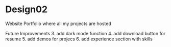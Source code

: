 # Design02 
Website Portfolio where all my projects are hosted

Future Improvements
3. add dark mode function
4. add download button for resume
5. add demos for projecs
6. add experience section with skills
